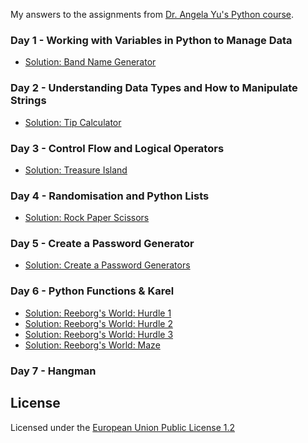 My answers to the assignments from [ Dr. Angela Yu's Python course](https://www.udemy.com/course/100-days-of-code/).

### Day 1 - Working with Variables in Python to Manage Data
- [Solution: Band Name Generator](https://github.com/NEO400/100DaysOfCode/tree/main/Day1)

### Day 2 - Understanding Data Types and How to Manipulate Strings
- [Solution: Tip Calculator](https://github.com/NEO400/100DaysOfCode/tree/main/Day2)

### Day 3 - Control Flow and Logical Operators
- [Solution: Treasure Island](https://github.com/NEO400/100DaysOfCode/tree/main/Day3)

### Day 4 - Randomisation and Python Lists
- [Solution: Rock Paper Scissors](https://github.com/NEO400/100DaysOfCode/tree/main/Day4)

### Day 5 - Create a Password Generator
- [Solution: Create a Password Generators](https://github.com/NEO400/100DaysOfCode/tree/main/Day5)

### Day 6 - Python Functions & Karel
- [Solution: Reeborg's World: Hurdle 1](https://github.com/NEO400/100DaysOfCode/blob/main/Day6/ReeborgsWorldHurdle1Challenge.txt)
- [Solution: Reeborg's World: Hurdle 2](https://github.com/NEO400/100DaysOfCode/blob/main/Day6/ReeborgsWorldHurdle2Challenge.txt)
- [Solution: Reeborg's World: Hurdle 3](https://github.com/NEO400/100DaysOfCode/blob/main/Day6/ReeborgsWorldHurdle3Challenge.txt)
- [Solution: Reeborg's World: Maze](https://github.com/NEO400/100DaysOfCode/blob/main/Day6/ReeborgsWorldMaze.txt)

### Day 7 - Hangman

## License
Licensed under the [European Union Public License 1.2](https://joinup.ec.europa.eu/collection/eupl/eupl-text-eupl-12)
